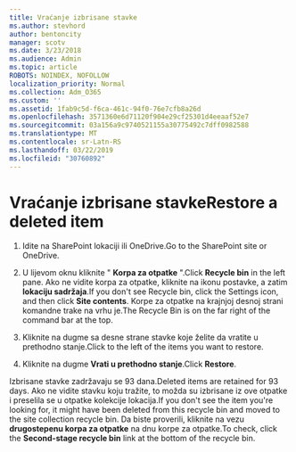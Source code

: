 ```yaml
---
title: Vraćanje izbrisane stavke
ms.author: stevhord
author: bentoncity
manager: scotv
ms.date: 3/23/2018
ms.audience: Admin
ms.topic: article
ROBOTS: NOINDEX, NOFOLLOW
localization_priority: Normal
ms.collection: Adm_O365
ms.custom: ''
ms.assetid: 1fab9c5d-f6ca-461c-94f0-76e7cfb8a26d
ms.openlocfilehash: 3571360e6d71120f904e29cf25301d4eeaaf52e7
ms.sourcegitcommit: 03a156a9c9740521155a30775492c7dff0982588
ms.translationtype: MT
ms.contentlocale: sr-Latn-RS
ms.lasthandoff: 03/22/2019
ms.locfileid: "30760892"
---
```

# <a name="restore-a-deleted-item"></a><span data-ttu-id="ec231-102">Vraćanje izbrisane stavke</span><span class="sxs-lookup"><span data-stu-id="ec231-102">Restore a deleted item</span></span>

1. <span data-ttu-id="ec231-103">Idite na SharePoint lokaciji ili OneDrive.</span><span class="sxs-lookup"><span data-stu-id="ec231-103">Go to the SharePoint site or OneDrive.</span></span>
    
2. <span data-ttu-id="ec231-104">U lijevom oknu kliknite " **Korpa za otpatke** ".</span><span class="sxs-lookup"><span data-stu-id="ec231-104">Click **Recycle bin** in the left pane.</span></span> <span data-ttu-id="ec231-105">Ako ne vidite korpa za otpatke, kliknite na ikonu postavke, a zatim **lokaciju sadržaja**.</span><span class="sxs-lookup"><span data-stu-id="ec231-105">If you don't see Recycle bin, click the Settings icon, and then click **Site contents**.</span></span> <span data-ttu-id="ec231-106">Korpe za otpatke na krajnjoj desnoj strani komandne trake na vrhu je.</span><span class="sxs-lookup"><span data-stu-id="ec231-106">The Recycle Bin is on the far right of the command bar at the top.</span></span>
    
3. <span data-ttu-id="ec231-107">Kliknite na dugme sa desne strane stavke koje želite da vratite u prethodno stanje.</span><span class="sxs-lookup"><span data-stu-id="ec231-107">Click to the left of the items you want to restore.</span></span>
    
4. <span data-ttu-id="ec231-108">Kliknite na dugme **Vrati u prethodno stanje**.</span><span class="sxs-lookup"><span data-stu-id="ec231-108">Click **Restore**.</span></span>
    
<span data-ttu-id="ec231-109">Izbrisane stavke zadržavaju se 93 dana.</span><span class="sxs-lookup"><span data-stu-id="ec231-109">Deleted items are retained for 93 days.</span></span> <span data-ttu-id="ec231-110">Ako ne vidite stavku koju tražite, to možda su izbrisane iz ove otpatke i preselila se u otpatke kolekcije lokacija.</span><span class="sxs-lookup"><span data-stu-id="ec231-110">If you don't see the item you're looking for, it might have been deleted from this recycle bin and moved to the site collection recycle bin.</span></span> <span data-ttu-id="ec231-111">Da biste proverili, kliknite na vezu **drugostepenu korpa za otpatke** na dnu korpe za otpatke.</span><span class="sxs-lookup"><span data-stu-id="ec231-111">To check, click the **Second-stage recycle bin** link at the bottom of the recycle bin.</span></span> 
  

